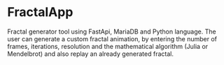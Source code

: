# FractalApp
Fractal generator tool using FastApi, MariaDB and Python language.
The user can generate a custom fractal animation, by entering the number of frames, iterations, resolution and the mathematical algorithm  (Julia or Mendelbrot) and also replay an already generated fractal.
